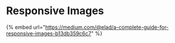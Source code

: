 # Responsive Images

{% embed url="https://medium.com/@elad/a-complete-guide-for-responsive-images-b13db359c6c7" %}



